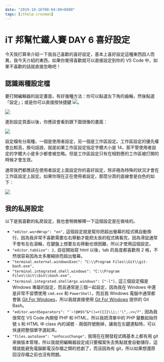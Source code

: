 ```yaml
---
date: "2019-10-16T00:04:00+0800"
tags: [ithelp-ironman]
---
```

# iT 邦幫忙鐵人賽 DAY 6 喜好設定

今天我打算來介紹一下我自己喜歡的喜好設定，基本上喜好設定這種東西因人而異，我今天介紹的東西，如果你覺得喜歡就可以直接設定到你的 VS Code 中，如果不喜歡的話就直接忽略吧！

## 認識兩種設定檔

要打開編輯器的設定畫面，有好幾種方法：你可以點選左下角的齒輪，然後點選「設定」；或是你可以直接按快捷鍵 ![](https://i.imgur.com/2sQY7FN.png)。

![](https://i.imgur.com/BMVga7L.png)

進到設定頁面以後，你應該會看到跟下圖很像的畫面：

![](https://i.imgur.com/LvC6h8i.png)

設定檔有分兩種，一個是使用者設定，另一個是工作區設定。工作區設定的優先權會比較高，換句話說，就是如果工作區設定指定字體大小是 14，那不管使用者設定的字體大小是多少都會被忽略。但是工作區設定只有在相對應的工作區被打開的時候才會生效。

通常我們都應該在使用者設定上面設定你的喜好設定，除非極為特殊的狀況才會在工作區設定上設定。如果你現在正在使用者設定，那麼分頁的底線會是白色的如下：

![](https://i.imgur.com/LEuYAFq.png)

## 我的私房設定

以下是我喜歡的私房設定，我也會稍微解釋一下這個設定是在做啥的。

* `"editor.wordWrap": "on",`
    這個設定就是幫你把超出螢幕的程式碼自動換行，因為我非常不喜歡需要左右移動才能把太長的程式碼看完，因為滑鼠通常不會有左右滾輪，在鍵盤上想要左右移動也很困難，所以才使用這個設定。
* `"editor.tabSize": 2,`
    自從開始寫 html 以後，tab 的長度都喜歡用 2 格，不然很容易因為太多層縮排而超出螢幕。
* `"terminal.external.windowsExec": "C:\\Program Files\\Git\\git-bash.exe",`
* `"terminal.integrated.shell.windows": "C:\\Program Files\\Git\\bin\\bash.exe",`
* `"terminal.integrated.shellArgs.windows": ["-l"],`
    這三個設定檔是 Windows 專屬的設定，而且通常是三個一起設定，因為我在 Windows 中還是非常不習慣使用 `cmd.exe` 和 `PowerShell`，而且我 Windows 電腦中通常都會裝 [Git For Windows][git-windows]，所以我就直接使用 [Git For Windows][git-windows] 提供的 Git Bash。
* ```"editor.wordSeparators": "`~!@#$%^&*()=+[{]}\\|;:'\",.<>/?",```
   因為我很常在 VS Code 內開發 PHP 和 HTML，所以我把清單中的 PHP 變數起始符號 `$` 和 HTML 中 class 內的減號 `-` 兩個符號刪掉，讓我在左鍵連點時，可以快速把整個單字選起來。
* `"files.autoSave": "onFocusChange",`
    我現在在開發程式碼基本上都有用 git 來做版本管理，所以我就把編輯器設定成只要檔案失去焦點就會自動儲存，這樣就能避免電腦斷電沒存檔之類的悲劇了，而且因為有 git，所以如果想還原回沒存檔之前也沒有問題。

[git-windows]: https://gitforwindows.org/ "Git For Windows"
